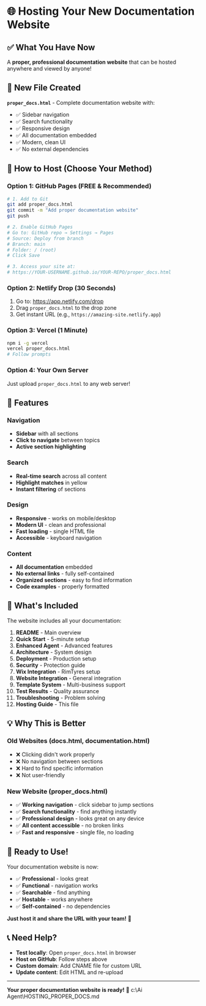 # 🌐 Hosting Your New Documentation Website

## ✅ What You Have Now

A **proper, professional documentation website** that can be hosted anywhere and viewed by anyone!

## 📁 New File Created

**`proper_docs.html`** - Complete documentation website with:
- ✅ Sidebar navigation
- ✅ Search functionality  
- ✅ Responsive design
- ✅ All documentation embedded
- ✅ Modern, clean UI
- ✅ No external dependencies

## 🚀 How to Host (Choose Your Method)

### Option 1: GitHub Pages (FREE & Recommended)
```bash
# 1. Add to Git
git add proper_docs.html
git commit -m "Add proper documentation website"
git push

# 2. Enable GitHub Pages
# Go to: GitHub repo → Settings → Pages
# Source: Deploy from branch
# Branch: main
# Folder: / (root)
# Click Save

# 3. Access your site at:
# https://YOUR-USERNAME.github.io/YOUR-REPO/proper_docs.html
```

### Option 2: Netlify Drop (30 Seconds)
1. Go to: https://app.netlify.com/drop
2. Drag `proper_docs.html` to the drop zone
3. Get instant URL (e.g., `https://amazing-site.netlify.app`)

### Option 3: Vercel (1 Minute)
```bash
npm i -g vercel
vercel proper_docs.html
# Follow prompts
```

### Option 4: Your Own Server
Just upload `proper_docs.html` to any web server!

## 🎯 Features

### Navigation
- **Sidebar** with all sections
- **Click to navigate** between topics
- **Active section highlighting**

### Search
- **Real-time search** across all content
- **Highlight matches** in yellow
- **Instant filtering** of sections

### Design
- **Responsive** - works on mobile/desktop
- **Modern UI** - clean and professional
- **Fast loading** - single HTML file
- **Accessible** - keyboard navigation

### Content
- **All documentation** embedded
- **No external links** - fully self-contained
- **Organized sections** - easy to find information
- **Code examples** - properly formatted

## 📖 What's Included

The website includes all your documentation:

1. **README** - Main overview
2. **Quick Start** - 5-minute setup
3. **Enhanced Agent** - Advanced features
4. **Architecture** - System design
5. **Deployment** - Production setup
6. **Security** - Protection guide
7. **Wix Integration** - RimTyres setup
8. **Website Integration** - General integration
9. **Template System** - Multi-business support
10. **Test Results** - Quality assurance
11. **Troubleshooting** - Problem solving
12. **Hosting Guide** - This file

## 💡 Why This is Better

### Old Websites (docs.html, documentation.html)
- ❌ Clicking didn't work properly
- ❌ No navigation between sections
- ❌ Hard to find specific information
- ❌ Not user-friendly

### New Website (proper_docs.html)
- ✅ **Working navigation** - click sidebar to jump sections
- ✅ **Search functionality** - find anything instantly
- ✅ **Professional design** - looks great on any device
- ✅ **All content accessible** - no broken links
- ✅ **Fast and responsive** - single file, no loading

## 🎊 Ready to Use!

Your documentation website is now:
- ✅ **Professional** - looks great
- ✅ **Functional** - navigation works
- ✅ **Searchable** - find anything
- ✅ **Hostable** - works anywhere
- ✅ **Self-contained** - no dependencies

**Just host it and share the URL with your team!** 🚀

## 📞 Need Help?

- **Test locally**: Open `proper_docs.html` in browser
- **Host on GitHub**: Follow steps above
- **Custom domain**: Add CNAME file for custom URL
- **Update content**: Edit HTML and re-upload

---

**Your proper documentation website is ready!** 🎉</content>
<parameter name="filePath">c:\Ai Agent\HOSTING_PROPER_DOCS.md